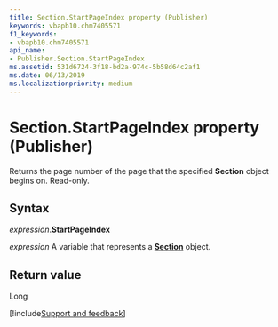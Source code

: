 ```yaml
---
title: Section.StartPageIndex property (Publisher)
keywords: vbapb10.chm7405571
f1_keywords:
- vbapb10.chm7405571
api_name:
- Publisher.Section.StartPageIndex
ms.assetid: 531d6724-3f18-bd2a-974c-5b58d64c2af1
ms.date: 06/13/2019
ms.localizationpriority: medium
---
```



# Section.StartPageIndex property (Publisher)

Returns the page number of the page that the specified **Section** object begins on. Read-only.


## Syntax

_expression_.**StartPageIndex**

_expression_ A variable that represents a **[Section](Publisher.Section.md)** object.


## Return value

Long

[!include[Support and feedback](~/includes/feedback-boilerplate.md)]